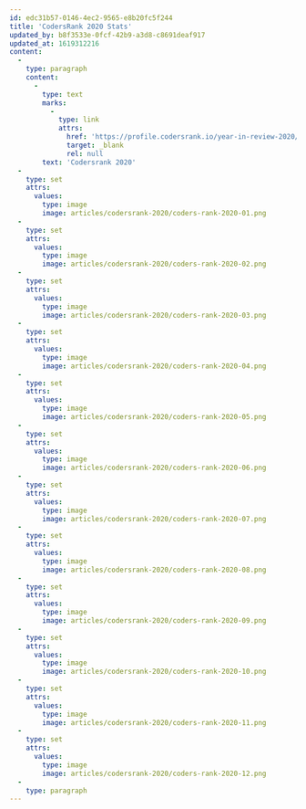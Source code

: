 ```yaml
---
id: edc31b57-0146-4ec2-9565-e8b20fc5f244
title: 'CodersRank 2020 Stats'
updated_by: b8f3533e-0fcf-42b9-a3d8-c8691deaf917
updated_at: 1619312216
content:
  -
    type: paragraph
    content:
      -
        type: text
        marks:
          -
            type: link
            attrs:
              href: 'https://profile.codersrank.io/year-in-review-2020/user/f0b529558603a5154dc642b8ab6ed2ac'
              target: _blank
              rel: null
        text: 'Codersrank 2020'
  -
    type: set
    attrs:
      values:
        type: image
        image: articles/codersrank-2020/coders-rank-2020-01.png
  -
    type: set
    attrs:
      values:
        type: image
        image: articles/codersrank-2020/coders-rank-2020-02.png
  -
    type: set
    attrs:
      values:
        type: image
        image: articles/codersrank-2020/coders-rank-2020-03.png
  -
    type: set
    attrs:
      values:
        type: image
        image: articles/codersrank-2020/coders-rank-2020-04.png
  -
    type: set
    attrs:
      values:
        type: image
        image: articles/codersrank-2020/coders-rank-2020-05.png
  -
    type: set
    attrs:
      values:
        type: image
        image: articles/codersrank-2020/coders-rank-2020-06.png
  -
    type: set
    attrs:
      values:
        type: image
        image: articles/codersrank-2020/coders-rank-2020-07.png
  -
    type: set
    attrs:
      values:
        type: image
        image: articles/codersrank-2020/coders-rank-2020-08.png
  -
    type: set
    attrs:
      values:
        type: image
        image: articles/codersrank-2020/coders-rank-2020-09.png
  -
    type: set
    attrs:
      values:
        type: image
        image: articles/codersrank-2020/coders-rank-2020-10.png
  -
    type: set
    attrs:
      values:
        type: image
        image: articles/codersrank-2020/coders-rank-2020-11.png
  -
    type: set
    attrs:
      values:
        type: image
        image: articles/codersrank-2020/coders-rank-2020-12.png
  -
    type: paragraph
---
```

